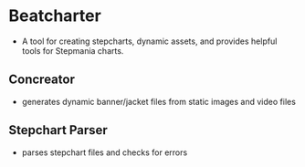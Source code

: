 # Beatcharter
- A tool for creating stepcharts, dynamic assets, and provides helpful tools for Stepmania charts.
## Concreator
- generates dynamic banner/jacket files from static images and video files

## Stepchart Parser
- parses stepchart files and checks for errors

